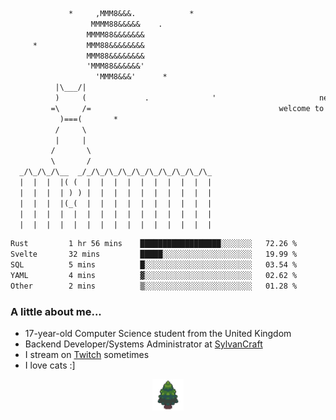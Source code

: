 ```txt
             *     ,MMM8&&&.            *
                  MMMM88&&&&&    .
                 MMMM88&&&&&&&
     *           MMM88&&&&&&&&
                 MMM88&&&&&&&&
                 'MMM88&&&&&&'
                   'MMM8&&&'      *
          |\___/|
          )     (             .              '                       newty.dev
         =\     /=                                          welcome to my github page (:
           )===(       *
          /     \
          |     |
         /       \
         \       /
  _/\_/\_/\__  _/_/\_/\_/\_/\_/\_/\_/\_/\_/\_
  |  |  |  |( (  |  |  |  |  |  |  |  |  |  |
  |  |  |  | ) ) |  |  |  |  |  |  |  |  |  |
  |  |  |  |(_(  |  |  |  |  |  |  |  |  |  |
  |  |  |  |  |  |  |  |  |  |  |  |  |  |  |
  |  |  |  |  |  |  |  |  |  |  |  |  |  |  |
```

<!--START_SECTION:waka-->

```txt
Rust         1 hr 56 mins    ██████████████████░░░░░░░   72.26 %
Svelte       32 mins         █████░░░░░░░░░░░░░░░░░░░░   19.99 %
SQL          5 mins          █░░░░░░░░░░░░░░░░░░░░░░░░   03.54 %
YAML         4 mins          ▓░░░░░░░░░░░░░░░░░░░░░░░░   02.62 %
Other        2 mins          ▒░░░░░░░░░░░░░░░░░░░░░░░░   01.28 %
```

<!--END_SECTION:waka-->

### A little about me...

- 17-year-old Computer Science student from the United Kingdom
- Backend Developer/Systems Administrator at [SylvanCraft](https://sylvancraft.net/)
- I stream on [Twitch](https://twitch.tv/newtykin) sometimes
- I love cats :]


<div align="center">
    <a href="https://github.com/SylvanCraft"><img src="img/sylvancraft.png" height="50"></a>
</div>
